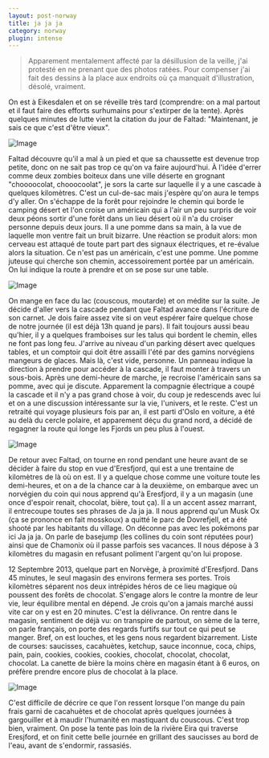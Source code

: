 ```yaml
---
layout: post-norway
title: ja ja ja
category: norway
plugin: intense
---
```


> Apparement mentalement affecté par la désillusion de la veille,
> j'ai protesté en ne prenant que des photos ratées. Pour compenser j'ai
> fait des dessins à la place aux endroits où ça manquait
> d'illustration, désolé, vraiment.

On est à Eikesdalen et on se réveille très tard (comprendre: on a mal
partout et il faut faire des efforts surhumains pour s'extirper de la
tente). Après quelques minutes de lutte vient la citation du jour de
Faltad: "Maintenant, je sais ce que c'est d'être vieux".

![Image](/assets/img/norway/jour7-eglise.jpg)

Faltad découvre qu'il a mal à un pied et que sa chaussette est devenue
trop petite, donc on ne sait pas trop ce qu'on va faire aujourd'hui. À
l'idée d'errer comme deux zombies boiteux dans une ville déserte en
grognant "choooocolat, chooocoolat", je sors la carte sur laquelle il
y a une cascade à quelques kilomètres. C'est un cul-de-sac mais
j'espère qu'on aura le temps d'y aller. On s'échappe de la forêt pour
rejoindre le chemin qui borde le camping désert et l'on croise un
américain qui a l'air un peu surpris de voir deux péons sortir d'une
forêt dans un lieu désert où il n'a du croiser personne depuis deux
jours. Il a une pomme dans sa main, à la vue de laquelle mon ventre
fait un bruit bizarre. Une réaction se produit alors: mon cerveau est
attaqué de toute part part des signaux électriques, et re-évalue alors
la situation. Ce n'est pas un américain, c'est une pomme. Une pomme
juteuse qui cherche son chemin, accessoirement portée par un
américain. On lui indique la route à prendre et on se pose sur une
table.

![Image](/assets/img/norway/jour7-pomme.jpg)

On mange en face du lac (couscous, moutarde) et on médite sur la
suite. Je décide d'aller vers la cascade pendant que Faltad avance
dans l'écriture de son carnet. Je dois faire assez vite si on veut
espérer faire quelque chose de notre journée (il est déjà 13h quand je
pars). Il fait toujours aussi beau qu'hier, il y a quelques framboises
sur les talus qui bordent le chemin, elles ne font pas long
feu. J'arrive au niveau d'un parking désert avec quelques tables, et
un comptoir qui doit être assailli l'été par des gamins norvégiens
mangeurs de glaces. Mais là, c'est vide, personne. Un panneau indique
la direction à prendre pour accéder à la cascade, il faut monter à
travers un sous-bois. Après une demi-heure de marche, je recroise
l'américain sans sa pomme, avec qui je discute. Apparement la
compagnie électrique a coupé la cascade et il n'y a pas grand chose à
voir, du coup je redescends avec lui et on a une discussion
intéressante sur la vie, l'univers, et le reste. C'est un retraité qui
voyage plusieurs fois par an, il est parti d'Oslo en voiture, a été au
delà du cercle polaire, et apparement déçu du grand nord, a décidé de
regagner la route qui longe les Fjords un peu plus à l'ouest.

![Image](/assets/img/norway/jour7-eikesdalen.jpg)

De retour avec Faltad, on tourne en rond pendant une heure avant de se
décider à faire du stop en vue d'Eresfjord, qui est a une trentaine de
kilomètres de là où on est. Il y a quelque chose comme une voiture
toute les demi-heures, et on a de la chance car à la deuxième, on
embarque avec un norvégien du coin qui nous apprend qu'à Eresfjord, il
y a un magasin (une once d'espoir renait, chocolat, bière, tout
ça). Il a un accent assez marrant, il entrecoupe toutes ses phrases de
Ja ja ja. Il nous apprend qu'un Musk Ox (ça se prononce en fait
mosskoux) a quitté le parc de Dovrefjell, et a été shooté par les
habitants du village. On déconne pas avec les pokémons par ici Ja ja
ja. On parle de basejump (les collines du coin sont réputées pour)
ainsi que de Chamonix où il passe parfois ses vacances. Il nous dépose
à 3 kilomètres du magasin en refusant poliment l'argent qu'on lui
propose.

12 Septembre 2013, quelque part en Norvège, à proximité d'Eresfjord.
Dans 45 minutes, le seul magasin des environs fermera ses
portes. Trois kilomètres séparent nos deux intrépides héros de ce lieu
magique où poussent des forêts de chocolat. S'engage alors le contre
la montre de leur vie, leur équilibre mental en dépend.  Je crois
qu'on a jamais marché aussi vite car on y est en 20 minutes. C'est la
délivrance. On rentre dans le magasin, sentiment de déjà vu: on
transpire de partout, on sème de la terre, on parle français, on porte
des regards furtifs sur tout ce qui peut se manger. Bref, on est
louches, et les gens nous regardent bizarrement. Liste de courses:
saucisses, cacahuètes, ketchup, sauce inconnue, coca, chips, pain,
pain, cookies, cookies, cookies, chocolat, chocolat, chocolat,
chocolat. La canette de bière la moins chère en magasin étant à 6
euros, on préfère prendre encore plus de chocolat à la place.

![Image](/assets/img/norway/jour7-chocolat.jpg)

C'est difficile de décrire ce que l'on ressent lorsque l'on mange du
pain frais garni de cacahuètes et de chocolat après quelques journées
à gargouiller et à maudir l'humanité en mastiquant du couscous. C'est
trop bien, vraiment. On pose la tente pas loin de la rivière Eira qui
traverse Eresjford, et on finit cette belle journée en grillant des
saucisses au bord de l'eau, avant de s'endormir, rassasiés.
